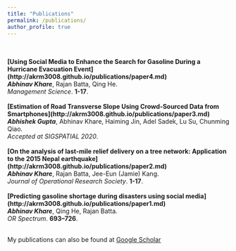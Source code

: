```yaml
---
title: "Publications"
permalink: /publications/
author_profile: true
---
```


<br>
<br>
<b>[Using Social Media to Enhance the Search for Gasoline During a Hurricane Evacuation Event](http://akrm3008.github.io/publications/paper4.md)</b> <br> 
<b><i>Abhinav Khare</i></b>, Rajan Batta, Qing He.<br>
<i>Management Science</i>. <b>1-17</b>.
<br>
<br>
<b>[Estimation of Road Transverse Slope Using Crowd-Sourced Data from Smartphones](http://akrm3008.github.io/publications/paper3.md)</b> <br> 
<b><i>Abhishek Gupta</i></b>, Abhinav Khare, Haiming Jin, Adel Sadek, Lu Su, Chunming Qiao.<br>
<i>Accepted at SIGSPATIAL 2020</i>.
<br>
<br>
<b>[On the analysis of last-mile relief delivery on a tree network: Application to the 2015 Nepal earthquake](http://akrm3008.github.io/publications/paper2.md)</b> <br> 
<b><i>Abhinav Khare</i></b>, Rajan Batta, Jee-Eun (Jamie) Kang.<br>
<i>Journal of Operational Research Society</i>. <b>1-17</b>.
<br>
<br>
<b>[Predicting gasoline shortage during disasters using social media](http://akrm3008.github.io/publications/paper1.md)</b> <br> 
<b><i>Abhinav Khare</i></b>, Qing He, Rajan Batta.<br>
<i>OR Spectrum</i>. <b>693–726</b>.
<br>
<br>



My publications can also be found at [Google Scholar](https://scholar.google.com/citations?user=XOywifwAAAAJ&hl=en&authuser=1)<br>
